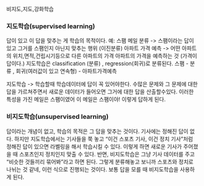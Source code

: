 비지도,지도,강화학습


### 지도학습(supervised learning)
답이 있고 이 답을 맞추는 게 학습의 목적이다.
예: 스팸 메일 분류  -> 스팸이라는 답이 있고 그거를 스팸인지 아닌지 맞추는 행위 (이진분류)
	아파트 가격 예측 -> 어떤 아파트의 위치,면적,건립시기등으로 다른 아파트의 가격 아파트의 가격을 예측하는 것 (가격이 답이다.)
지도학습은 classification (분류) , regression(회귀)로 분류된다.
스팸 - 분류 , 회귀(여러값이 있고 연속형) - 아파트가격예측

지도학습 -> 학습할때 학습데이터에 답이 꼭 있어야한다.
수많은 문제와 그 문제에 대한 답을  가르쳐주면서 새로운 데이터가 들어오면 그거에 대한 답을 산출할수있다.
이러한 특성을 가진 메일은 스팸이였어 이 메일은 스팸이야! 이렇게 답하게 된다.


### 비지도학습(unsupervised learning)
답이라는 개념이 없고, 학습의 목적은 그 답을 맞추는 것이다. 기사에는 정해진 답이 없다. 하지만 지도학습에서는 기사들을 쭉 놓고 “이건 스포츠 기사, 이건 정치 기사”처럼 정해진 답이 있으면 라벨링을 해서 학습시킬 수 있다. 이렇게 하면 새로운 기사가 주어졌을 때 스포츠인지 정치인지 맞출 수 있다. 반면, 비지도학습은 그냥 기사 데이터를 주고 “비슷한 것들끼리 묶어봐”라고 하면 된다. 그렇게 분류해놓고 보니까 스포츠와 정치로 나뉘는 것 같네, 이런 식으로 진행되는 것이다. 보통 답을 모를 때 비지도학습을 사용하게 된다.
